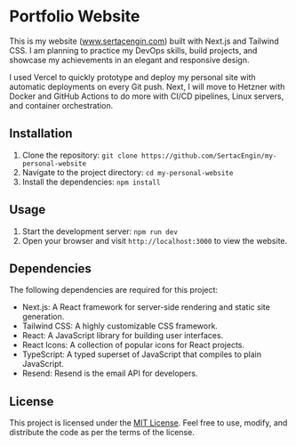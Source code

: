 # Portfolio Website

This is my website (www.sertacengin.com) built with Next.js and Tailwind CSS. I am planning to practice my DevOps skills, build projects, and showcase my achievements in an elegant and responsive design.

I used Vercel to quickly prototype and deploy my personal site with automatic deployments on every Git push. Next, I will move to Hetzner with Docker and GitHub Actions to do more with CI/CD pipelines, Linux servers, and container orchestration.

## Installation

1. Clone the repository: `git clone https://github.com/SertacEngin/my-personal-website`
2. Navigate to the project directory: `cd my-personal-website`
3. Install the dependencies: `npm install`

## Usage

1. Start the development server: `npm run dev`
2. Open your browser and visit `http://localhost:3000` to view the website.

## Dependencies

The following dependencies are required for this project:

- Next.js: A React framework for server-side rendering and static site generation.
- Tailwind CSS: A highly customizable CSS framework.
- React: A JavaScript library for building user interfaces.
- React Icons: A collection of popular icons for React projects.
- TypeScript: A typed superset of JavaScript that compiles to plain JavaScript.
- Resend: Resend is the email API for developers.

## License

This project is licensed under the [MIT License](https://opensource.org/licenses/MIT). Feel free to use, modify, and distribute the code as per the terms of the license.
